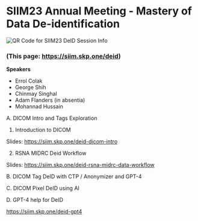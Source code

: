 # SIIM23 Annual Meeting - Mastery of Data De-identification


![QR Code for SIIM23 DeID Session Info](https://github.com/georgezero/siim23-session-data-deidentification/assets/12178283/dad5680e-4ac5-459c-ba1a-a9f39c022679)

### (This page: https://siim.skp.one/deid)

**Speakers**

- Errol Colak 
- George Shih 
- Chinmay Singhal
- Adam Flanders (in absentia)
- Mohannad Hussain

A. DICOM Intro and Tags Exploration 

1. Introduction to DICOM

Slides: https://siim.skp.one/deid-dicom-intro

2. RSNA MIDRC Deid Workflow

Slides: https://siim.skp.one/deid-rsna-midrc-data-workflow

B. DICOM Tag DeID with CTP / Anonymizer and GPT-4



C. DICOM Pixel DeID using AI



D. GPT-4 help for DeID

https://siim.skp.one/deid-gpt4
